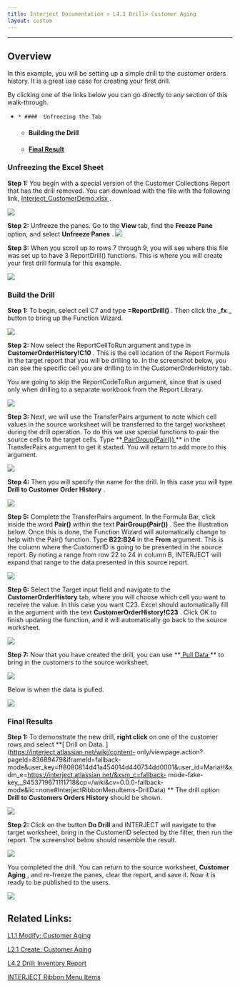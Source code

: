 ```yaml
---
title: Interject Documentation > L4.1 Drill> Customer Aging
layout: custom
---
```

* * *

  

##  **Overview**

In this example, you will be setting up a simple drill to the customer orders
history. It is a great use case for creating your first drill.

By clicking one of the links below you  can go directly to any section of this
walk-through.

  *     * ####  Unfreezing the Tab 

    * ####  Building the Drill 

    * ####  [ Final Result ](/wGetStarted/128421015.html)

###  Unfreezing the Excel Sheet

**Step 1:** You begin with a special version of the Customer Collections
Report that has the drill removed. You can download with the file with the
following link, [ Interject_CustomerDemo.xlsx
](attachments/128421015/129045397.xlsx) .

![](attachments/128421015/128945869.png)

  

**Step 2:** Unfreeze the panes. Go to the **View** tab, find the **Freeze
Pane** option, and select **Unfreeze Panes** .
![](attachments/128421015/128945828.png)

  

**Step 3:** When you scroll up to rows 7 through 9, you will see where this
file was set up to have 3 ReportDrill() functions. This is where you will
create your first drill formula for this example.

![](attachments/128421015/128945970.png)

###  Build the Drill

**Step 1:** To begin, select cell C7 and type **=ReportDrill()** . Then click
the _**fx** _ button to bring up the Function Wizard.

![](attachments/128421015/128946249.png)

  

**Step 2:** Now select the ReportCellToRun argument and type in
**CustomerOrderHistory!C10** . This is the cell location of the Report Formula
in the target report that you will be drilling to.  In the screenshot below,
you can see the specific cell you are drilling to in the CustomerOrderHistory
tab.

You are going to skip the ReportCodeToRun argument, since that is used only
when drilling to a separate workbook from the Report Library.

![](attachments/128421015/129051005.png)

  

**Step 3:** Next, we will use the  TransferPairs argument to note which cell
values in the source worksheet will be transferred to the target worksheet
during the drill operation. To do this we use special functions to pair the
source cells to the target cells. Type **[ PairGroup(Pair())
](/wIndex/81756186.html) ** in the TransferPairs argument to get it started.
You will return to add more to this argument.

![](attachments/128421015/129051087.png)

  

**Step 4:** Then you will specify the name for the drill. In this case you
will type **Drill to Customer Order History** .

![](attachments/128421015/129051186.png)

  

**Step 5:** Complete the TransferPairs argument. In the Formula Bar, click
inside the word **Pair()** within the text **PairGroup(Pair())** . See the
illustration below. Once this is done, the Function Wizard will automatically
change to help with the Pair() function. Type **B22:B24** in the **From**
argument. This is the column where the CustomerID is going to be presented in
the source report. By noting a range from row 22 to 24 in column B, INTERJECT
will expand that range to the data presented in this source report.

![](attachments/128421015/129051405.png)

  

**Step 6:** Select the Target input field and navigate to the
**CustomerOrderHistory** tab, where you will choose which cell you want to
receive the value. In this case you want C23. Excel should automatically fill
in the argument with the text **CustomerOrderHistory!C23** . Click OK to
finish updating the function, and it will automatically go back to the source
worksheet.

![](attachments/128421015/129051477.png)

  

**Step 7:** Now that you have created the drill, you can use **[ Pull Data
](/wPortal/INTERJECT-Ribbon-Menu-Items_83689479.html) ** to bring in the
customers to the source worksheet.

![](attachments/128421015/129244768.png)

  

Below is when the data is pulled.

![](attachments/128421015/129732772.png)

  

###  **Final Results**

**Step 1:** To demonstrate the new drill, **right click** on one of the
customer rows and select **[ Drill on Data.
](https://interject.atlassian.net/wiki/content-
only/viewpage.action?pageId=83689479&iframeId=fallback-
mode&user_key=ff8080814d41a454014d440734dd0001&user_id=MariaH&xdm_e=https://interject.atlassian.net/&xsm_c=fallback-
mode-fake-key__9453719671111718&cp=/wiki&cv=0.0.0-fallback-
mode&lic=none#InterjectRibbonMenuItems-DrillData) ** The drill option **Drill
to Customers Orders History** should be shown.

![](attachments/128421015/129733323.png)

  

**Step 2:** Click on the button **Do Drill** and INTERJECT will navigate to
the target worksheet, bring in the CustomerID selected by the filter, then run
the report. The screenshot below should resemble the result.

![](attachments/128421015/129733466.png)

  

You completed the drill. You can return to the source worksheet, **Customer
Aging** , and re-freeze the panes, clear the report, and save it. Now it is
ready to be published to the users.

  

![](attachments/128421015/129733490.png)

##  Related Links:

[ L1.1 Modify: Customer Aging ](/wGetStarted/128428927.html)

[ L2.1 Create: Customer Aging ](/wGetStarted/128429314.html)

[ L4.2 Drill: Inventory Report ](/wGetStarted/128409138.html)

[ INTERJECT Ribbon Menu Items ](INTERJECT-Ribbon-Menu-Items_83689479.html)

  

  

  


